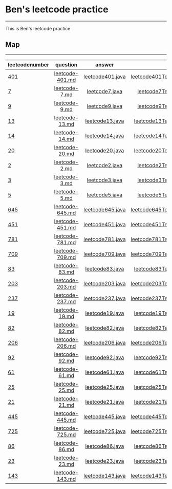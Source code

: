 # Ben's leetcode practice
*****
 This is Ben's leetcode practice

## Map
*****
leetcodenumber|question|answer|test
--------------|:------:|:----:|---:
[401](https://leetcode.com/problems/binary-watch/)|[leetcode-401.md](src/question/leetcode-401.md)|[leetcode401.java](src/main/java/leetcode401.java)|[leetcode401Test.java](src/test/java/leetcode401Test.java)
[7](https://leetcode.com/problems/reverse-integer/)|[leetcode-7.md](src/question/leetcode-7.md)|[leetcode7.java](src/main/java/leetcode7.java)|[leetcode7Test.java](src/test/java/leetcode7Test.java)
[9](https://leetcode.com/problems/palindrome-number/)|[leetcode-9.md](src/question/leetcode-9.md)|[leetcode9.java](src/main/java/leetcode9.java)|[leetcode9Test.java](src/test/java/leetcode9Test.java)
[13](https://leetcode.com/problems/roman-to-integer/)|[leetcode-13.md](src/question/leetcode-13.md)|[leetcode13.java](src/main/java/leetcode13.java)|[leetcode13Test.java](src/test/java/leetcode13Test.java)
[14](https://leetcode.com/problems/longest-common-prefix/)|[leetcode-14.md](src/question/leetcode-14.md)|[leetcode14.java](src/main/java/leetcode14.java)|[leetcode14Test.java](src/test/java/leetcode14Test.java)
[20](https://leetcode.com/problems/valid-parentheses/)|[leetcode-20.md](src/question/leetcode-20.md)|[leetcode20.java](src/main/java/leetcode20.java)|[leetcode20Test.java](src/test/java/leetcode20Test.java)
[2](https://leetcode.com/problems/add-two-numbers/)|[leetcode-2.md](src/question/leetcode-2.md)|[leetcode2.java](src/main/java/leetcode2.java)|[leetcode2Test.java](src/test/java/leetcode2Test.java)
[3](https://leetcode.com/problems/longest-substring-without-repeating-characters/)|[leetcode-3.md](src/question/leetcode-3.md)|[leetcode3.java](src/main/java/leetcode3.java)|[leetcode3Test.java](src/test/java/leetcode3Test.java)
[5](https://leetcode.com/problems/longest-palindromic-substring/)|[leetcode-5.md](src/question/leetcode-5.md)|[leetcode5.java](src/main/java/leetcode5.java)|[leetcode5Test.java](src/test/java/leetcode5Test.java)
[645](https://leetcode.com/problems/set-mismatch/)|[leetcode-645.md](src/question/leetcode-645.md)|[leetcode645.java](src/main/java/leetcode645.java)|[leetcode645Test.java](src/test/java/leetcode645Test.java)
[451](https://leetcode.com/problems/sort-characters-by-frequency/)|[leetcode-451.md](src/question/leetcode-451.md)|[leetcode451.java](src/main/java/leetcode451.java)|[leetcode451Test.java](src/test/java/leetcode451Test.java)
[781](https://leetcode.com/problems/rabbits-in-forest/)|[leetcode-781.md](src/question/leetcode-781.md)|[leetcode781.java](src/main/java/leetcode781.java)|[leetcode781Test.java](src/test/java/leetcode781Test.java)
[709](https://leetcode.com/problems/to-lower-case/)|[leetcode-709.md](src/question/leetcode-709.md)|[leetcode709.java](src/main/java/leetcode709.java)|[leetcode709Test.java](src/test/java/leetcode709Test.java)
[83](https://leetcode.com/problems/remove-duplicates-from-sorted-list/)|[leetcode-83.md](src/question/leetcode-83.md)|[leetcode83.java](src/main/java/leetcode83.java)|[leetcode83Test.java](src/test/java/leetcode83Test.java)
[203](https://leetcode.com/problems/remove-linked-list-elements/)|[leetcode-203.md](src/question/leetcode-203.md)|[leetcode203.java](src/main/java/leetcode203.java)|[leetcode203Test.java](src/test/java/leetcode203Test.java)
[237](https://leetcode.com/problems/delete-node-in-a-linked-list/)|[leetcode-237.md](src/question/leetcode-237.md)|[leetcode237.java](src/main/java/leetcode237.java)|[leetcode237Test.java](src/test/java/leetcode237Test.java)
[19](https://leetcode.com/problems/remove-nth-node-from-end-of-list/)|[leetcode-19.md](src/question/leetcode-19.md)|[leetcode19.java](src/main/java/leetcode19.java)|[leetcode19Test.java](src/test/java/leetcode19Test.java)
[82](https://leetcode.com/problems/remove-duplicates-from-sorted-list-ii/)|[leetcode-82.md](src/question/leetcode-82.md)|[leetcode82.java](src/main/java/leetcode82.java)|[leetcode82Test.java](src/test/java/leetcode82Test.java)
[206](https://leetcode.com/problems/reverse-linked-list/submissions/)|[leetcode-206.md](src/question/leetcode-206.md)|[leetcode206.java](src/main/java/leetcode206.java)|[leetcode206Test.java](src/test/java/leetcode206Test.java)
[92](https://leetcode.com/problems/reverse-linked-list-ii/)|[leetcode-92.md](src/question/leetcode-92.md)|[leetcode92.java](src/main/java/leetcode92.java)|[leetcode92Test.java](src/test/java/leetcode92Test.java)
[61](https://leetcode.com/problems/rotate-list/)|[leetcode-61.md](src/question/leetcode-61.md)|[leetcode61.java](src/main/java/leetcode61.java)|[leetcode61Test.java](src/test/java/leetcode61Test.java)
[25](https://leetcode.com/problems/reverse-nodes-in-k-group/)|[leetcode-25.md](src/question/leetcode-25.md)|[leetcode25.java](src/main/java/leetcode25.java)|[leetcode25Test.java](src/test/java/leetcode25Test.java)
[21](https://leetcode.com/problems/merge-two-sorted-lists/)|[leetcode-21.md](src/question/leetcode-21.md)|[leetcode21.java](src/main/java/leetcode21.java)|[leetcode21Test.java](src/test/java/leetcode21Test.java)
[445](https://leetcode.com/problems/add-two-numbers-ii/)|[leetcode-445.md](src/question/leetcode-445.md)|[leetcode445.java](src/main/java/leetcode445.java)|[leetcode445Test.java](src/test/java/leetcode445Test.java)
[725](https://leetcode.com/problems/split-linked-list-in-parts/)|[leetcode-725.md](src/question/leetcode-725.md)|[leetcode725.java](src/main/java/leetcode725.java)|[leetcode725Test.java](src/test/java/leetcode725Test.java)
[86](https://leetcode.com/problems/partition-list/)|[leetcode-86.md](src/question/leetcode-86.md)|[leetcode86.java](src/main/java/leetcode86.java)|[leetcode86Test.java](src/test/java/leetcode86Test.java)
[23](https://leetcode.com/problems/merge-k-sorted-lists/)|[leetcode-23.md](src/question/leetcode-23.md)|[leetcode23.java](src/main/java/leetcode23.java)|[leetcode23Test.java](src/test/java/leetcode23Test.java)
[143](https://leetcode.com/problems/reorder-list/)|[leetcode-143.md](src/question/leetcode-143.md)|[leetcode143.java](src/main/java/leetcode143.java)|[leetcode143Test.java](src/test/java/leetcode143Test.java)
